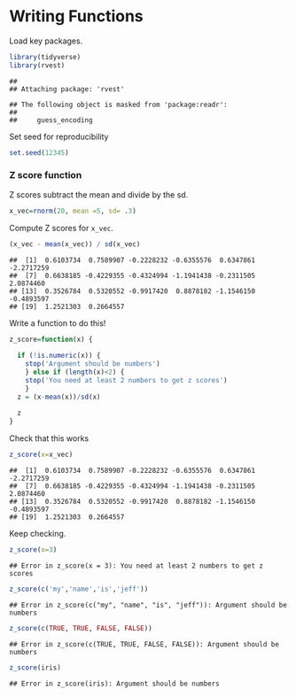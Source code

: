 Writing Functions
================

Load key packages.

``` r
library(tidyverse)
library(rvest)
```

    ## 
    ## Attaching package: 'rvest'

    ## The following object is masked from 'package:readr':
    ## 
    ##     guess_encoding

Set seed for reproducibility

``` r
set.seed(12345)
```

### Z score function

Z scores subtract the mean and divide by the sd.

``` r
x_vec=rnorm(20, mean =5, sd= .3)
```

Compute Z scores for `x_vec`.

``` r
(x_vec - mean(x_vec)) / sd(x_vec)
```

    ##  [1]  0.6103734  0.7589907 -0.2228232 -0.6355576  0.6347861 -2.2717259
    ##  [7]  0.6638185 -0.4229355 -0.4324994 -1.1941438 -0.2311505  2.0874460
    ## [13]  0.3526784  0.5320552 -0.9917420  0.8878182 -1.1546150 -0.4893597
    ## [19]  1.2521303  0.2664557

Write a function to do this!

``` r
z_score=function(x) {
  
  if (!is.numeric(x)) {
    stop('Argument should be numbers')
    } else if (length(x)<2) {
    stop('You need at least 2 numbers to get z scores')
    }
  z = (x-mean(x))/sd(x)
  
  z
}
```

Check that this works

``` r
z_score(x=x_vec)
```

    ##  [1]  0.6103734  0.7589907 -0.2228232 -0.6355576  0.6347861 -2.2717259
    ##  [7]  0.6638185 -0.4229355 -0.4324994 -1.1941438 -0.2311505  2.0874460
    ## [13]  0.3526784  0.5320552 -0.9917420  0.8878182 -1.1546150 -0.4893597
    ## [19]  1.2521303  0.2664557

Keep checking.

``` r
z_score(x=3)
```

    ## Error in z_score(x = 3): You need at least 2 numbers to get z scores

``` r
z_score(c('my','name','is','jeff'))
```

    ## Error in z_score(c("my", "name", "is", "jeff")): Argument should be numbers

``` r
z_score(c(TRUE, TRUE, FALSE, FALSE))
```

    ## Error in z_score(c(TRUE, TRUE, FALSE, FALSE)): Argument should be numbers

``` r
z_score(iris)
```

    ## Error in z_score(iris): Argument should be numbers
